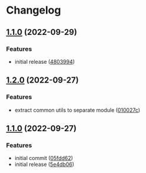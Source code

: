 # Changelog

## [1.1.0](https://github.com/sandworm-hq/sandworm-jest/compare/sandworm-jest-v1.0.0...sandworm-jest-v1.1.0) (2022-09-29)


### Features

* initial release ([4803994](https://github.com/sandworm-hq/sandworm-jest/commit/4803994a6e42440b722561abb9a5775a227c1cc0))

## [1.2.0](https://github.com/sandworm-hq/sandworm-mocha/compare/sandworm-mocha-v1.1.0...sandworm-mocha-v1.2.0) (2022-09-27)


### Features

* extract common utils to separate module ([010027c](https://github.com/sandworm-hq/sandworm-mocha/commit/010027c209a0ceb4cf592047632a0e4b31aeb2a9))

## [1.1.0](https://github.com/sandworm-hq/sandworm-mocha/compare/sandworm-mocha-v1.0.0...sandworm-mocha-v1.1.0) (2022-09-27)


### Features

* initial commit ([05fdd62](https://github.com/sandworm-hq/sandworm-mocha/commit/05fdd622c192b5388754b733ef3e7428c32d8f7a))
* initial release ([5e4db06](https://github.com/sandworm-hq/sandworm-mocha/commit/5e4db0628235f6b5b68a95881f2fc944d4facfcb))
